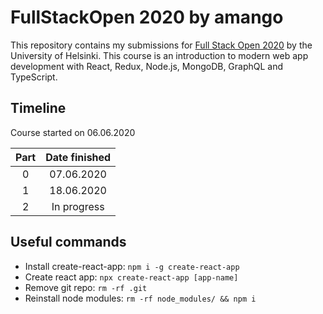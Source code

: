 # FullStackOpen 2020 by amango

This repository contains my submissions for [Full Stack Open 2020](https://fullstackopen.com/en) by the University of Helsinki. This course is an introduction to modern web app development with React, Redux, Node.js, MongoDB, GraphQL and TypeScript.

## Timeline

Course started on 06.06.2020

| Part  | Date finished  |
|:-:|:-:|
| 0 | 07.06.2020  |
| 1 | 18.06.2020 |
| 2 | In progress  |

## Useful commands

+ Install create-react-app: `npm i -g create-react-app`
+ Create react app: `npx create-react-app [app-name]`
+ Remove git repo: `rm -rf .git`
+ Reinstall node modules: `rm -rf node_modules/ && npm i`